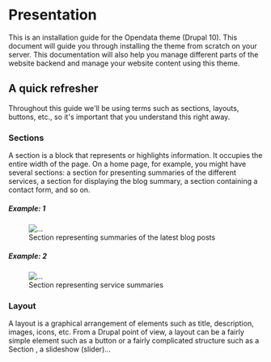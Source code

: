 # Presentation

This is an installation guide for the Opendata theme (Drupal 10). This document will guide you through installing the theme from scratch on your server. This documentation will also help you manage different parts of the website backend and manage your website content using this theme.

## A quick refresher

Throughout this guide we'll be using terms such as sections, layouts, buttons, etc., so it's important that you understand this right away.

### Sections

A section is a block that represents or highlights information. It occupies the entire width of the page. On a home page, for example, you might have several sections: a section for presenting summaries of the different services, a section for displaying the blog summary, a section containing a contact form, and so on.

##### Example: 1

<figure class="figure">
  <img src="../assets/images/section-last-article-blog.png" class="figure-img img-fluid rounded" alt="...">
  <figcaption class="figure-caption"> Section representing summaries of the latest blog posts </figcaption>
</figure>

##### Example: 2

<figure class="figure">
  <img src="../assets/images/section-services.png" class="figure-img img-fluid rounded" alt="...">
  <figcaption class="figure-caption"> Section representing service summaries </figcaption>
</figure>

### Layout

A layout is a graphical arrangement of elements such as title, description, images, icons, etc. From a Drupal point of view, a layout can be a fairly simple element such as a button or a fairly complicated structure such as a Section , a slideshow (slider)...
